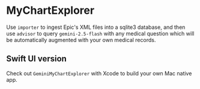 # MyChartExplorer

Use `importer` to ingest Epic's XML files into a sqlite3 database, and then use `advisor` to query `gemini-2.5-flash` with any medical question which will be automatically augmented with your own medical records.

## Swift UI version

Check out `GeminiMyChartExplorer` with Xcode to build your own Mac native app.

